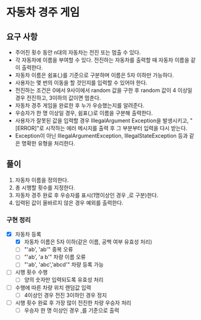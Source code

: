 # 자동차 경주 게임

## 요구 사항

- 주어진 횟수 동안 n대의 자동차는 전진 또는 멈출 수 있다.
- 각 자동차에 이름을 부여할 수 있다. 전진하는 자동차를 출력할 때 자동차 이름을 같이 출력한다.
- 자동차 이름은 쉼표(,)를 기준으로 구분하며 이름은 5자 이하만 가능하다.
- 사용자는 몇 번의 이동을 할 것인지를 입력할 수 있어야 한다.
- 전진하는 조건은 0에서 9사이에서 random 값을 구한 후 random 값이 4 이상일 경우 전진하고, 3이하의 값이면 멈춘다.
- 자동차 경주 게임을 완료한 후 누가 우승했는지를 알려준다.
- 우승자가 한 명 이상일 경우, 쉼표(,)로 이름을 구분해 출력한다.
- 사용자가 잘못된 값을 입력할 경우 IllegalArgument Exception을 발생시키고, "[ERROR]"로 시작하는 에러 메시지를 출력 후 그 부분부터 입력을 다시 받는다.
- Exception이 아닌 IllegalArgumentException, IllegalStateException 등과 같은 명확한 유형을 처리한다.

## 풀이

1. 자동차 이름을 정의한다.
2. 총 시행할 횟수를 지정한다.
3. 자동차 경주 완료 후 우승자를 표시(1명이상인 경우 ,로 구분)한다.
4. 입력된 값이 올바르지 않은 경우 예외를 출력한다.

### 구현 정리

- [x] 자동차 등록
  - [x] 자동차 이름은 5자 이하(같은 이름, 공백 여부 유효성 처리)
  - [ ] "'ab', 'ab'" 중복 오류
  - [ ] "'ab', 'a b'" 차량 이름 오류
  - [ ] "'ab',    'abc','abcd'" 차량 등록 가능
- [ ] 시행 횟수 수행
  - [ ] 양의 숫자만 입력되도록 유효성 처리
- [ ] 수행에 따른 차량 위치 랜덤값 입력
  - [ ] 4이상인 경우 전진 3이하인 경우 정지
- [ ] 시행 횟수 완료 후 가장 많이 전진한 차량 우승자 처리
  - [ ] 우승자 한 명 이상인 경우 ,를 기준으로 출력
